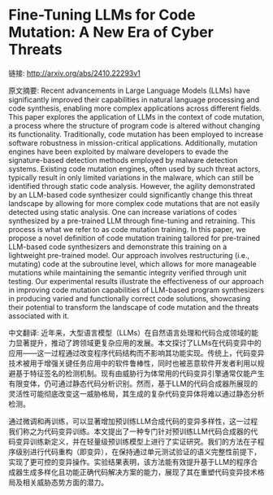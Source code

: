 # Fine-Tuning LLMs for Code Mutation: A New Era of Cyber Threats

链接: http://arxiv.org/abs/2410.22293v1

原文摘要:
Recent advancements in Large Language Models (LLMs) have significantly
improved their capabilities in natural language processing and code synthesis,
enabling more complex applications across different fields. This paper explores
the application of LLMs in the context of code mutation, a process where the
structure of program code is altered without changing its functionality.
Traditionally, code mutation has been employed to increase software robustness
in mission-critical applications. Additionally, mutation engines have been
exploited by malware developers to evade the signature-based detection methods
employed by malware detection systems. Existing code mutation engines, often
used by such threat actors, typically result in only limited variations in the
malware, which can still be identified through static code analysis. However,
the agility demonstrated by an LLM-based code synthesizer could significantly
change this threat landscape by allowing for more complex code mutations that
are not easily detected using static analysis. One can increase variations of
codes synthesized by a pre-trained LLM through fine-tuning and retraining. This
process is what we refer to as code mutation training. In this paper, we
propose a novel definition of code mutation training tailored for pre-trained
LLM-based code synthesizers and demonstrate this training on a lightweight
pre-trained model. Our approach involves restructuring (i.e., mutating) code at
the subroutine level, which allows for more manageable mutations while
maintaining the semantic integrity verified through unit testing. Our
experimental results illustrate the effectiveness of our approach in improving
code mutation capabilities of LLM-based program synthesizers in producing
varied and functionally correct code solutions, showcasing their potential to
transform the landscape of code mutation and the threats associated with it.

中文翻译:
近年来，大型语言模型（LLMs）在自然语言处理和代码合成领域的能力显著提升，推动了跨领域更复杂应用的发展。本文探讨了LLMs在代码变异中的应用——这一过程通过改变程序代码结构而不影响其功能实现。传统上，代码变异技术被用于增强关键任务应用中的软件鲁棒性，同时也被恶意软件开发者利用以规避基于特征签名的检测机制。现有由威胁行为体常用的代码变异引擎通常仅能产生有限变体，仍可通过静态代码分析识别。然而，基于LLM的代码合成器所展现的灵活性可能彻底改变这一威胁格局，其生成的复杂代码变异体将难以通过静态分析检测。

通过微调和再训练，可以显著增加预训练LLM合成代码的变异多样性，这一过程我们称之为代码变异训练。本文提出了一种专门针对预训练LLM代码合成器的代码变异训练新定义，并在轻量级预训练模型上进行了实证研究。我们的方法在子程序级别进行代码重构（即变异），在保持通过单元测试验证的语义完整性前提下，实现了更可控的变异操作。实验结果表明，该方法能有效提升基于LLM的程序合成器生成多样化且功能正确代码解决方案的能力，展现了其在重塑代码变异技术格局及相关威胁态势方面的潜力。
